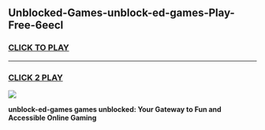 
## Unblocked-Games-unblock-ed-games-Play-Free-6eecl
<h3>
<a href="https://premium76.site?title=unblock-ed-games&ref=15A">CLICK TO PLAY</a></h3>
<hr>

<h3>
<a href="https://premium76.site?title=unblock-ed-games&ref=15A">CLICK 2 PLAY</a>
  
</h3>

<a href="https://premium76.site?title=unblock-ed-games&ref=15A"><img src="https://clearcache.store/games.png"></a>


**unblock-ed-games games unblocked: Your Gateway to Fun and Accessible Online Gaming**
